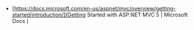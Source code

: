 

- [https://docs.microsoft.com/en-us/aspnet/mvc/overview/getting-started/introduction/](Getting Started with ASP.NET MVC 5 | Microsoft Docs )